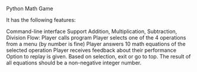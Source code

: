 Python Math Game

It has the following features:

Command-line interface
Support Addition, Multiplication, Subtraction, Division
Flow:
Player calls program
Player selects one of the 4 operations from a menu (by number is fine)
Player answers 10 math equations of the selected operation
Player receives feedback about their performance
Option to replay is given. Based on selection, exit or go to top.
The result of all equations should be a non-negative integer number.
